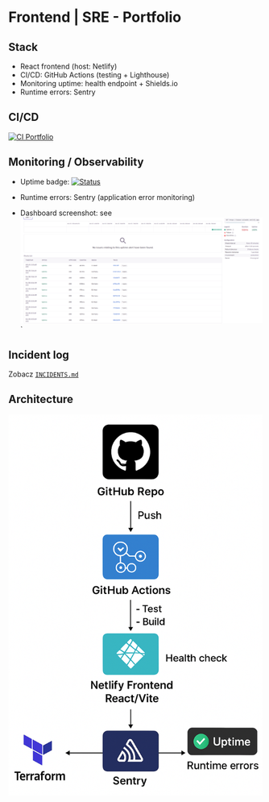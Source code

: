 # Frontend | SRE - Portfolio

## Stack
- React frontend (host: Netlify)
- CI/CD: GitHub Actions (testing + Lighthouse)
- Monitoring uptime: health endpoint + Shields.io
- Runtime errors: Sentry

## CI/CD
[![CI Portfolio](https://github.com/LukeySU/portfolio/actions/workflows/ci.yml/badge.svg?branch=main)](https://github.com/LukeySU/portfolio/actions/workflows/ci.yml)

## Monitoring / Observability
- Uptime badge: 
[![Status](https://img.shields.io/badge/%F0%9F%94%8C%20Service-Stable-00bfa5?style=flat-square&logo=react&logoColor=61dafb)](https://lukasz-sulowski.netlify.app/health)

- Runtime errors: Sentry (application error monitoring)
- Dashboard screenshot: see ![Dashboard](./docs/dashboard.png)`

## Incident log
Zobacz [`INCIDENTS.md`](./INCIDENTS.md)

## Architecture
![Architecture](./docs/architecture.png)
